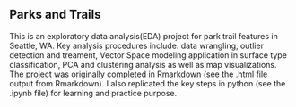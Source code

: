 ## Parks and Trails

This is an exploratory data analysis(EDA) project for park trail features in Seattle, WA. Key analysis procedures include: data wrangling,
outlier detection and treament, Vector Space modeling application in surface type classification, PCA and clustering analysis as well as 
map visualizations. The project was originally completed in Rmarkdown (see the .html file output from Rmarkdown). I also replicated the key 
steps in python (see the .ipynb file) for learning and practice purpose. 


